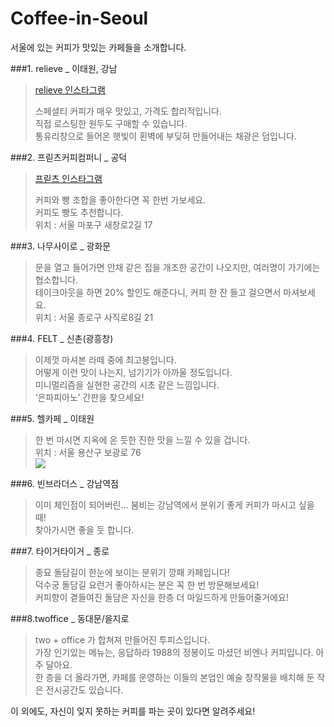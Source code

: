 # Coffee-in-Seoul
서울에 있는 커피가 맛있는 카페들을 소개합니다.


###1. relieve _ 이태원, 강남
>[relieve 인스타그램](https://www.instagram.com/relievecoffee/)
>
>스페셜티 커피가 매우 맛있고, 가격도 합리적입니다.<br />
>직접 로스팅한 원두도 구매할 수 있습니다.<br />
>통유리창으로 들어온 햇빛이 횐벽에 부딪혀 만들어내는 채광은 덤입니다.<br />

###2. 프릳츠커피컴퍼니 _ 공덕
>[프릳츠 인스타그램](https://www.instagram.com/fritzcoffeecompany/)<br />
>
>커피와 빵 조합을 좋아한다면 꼭 한번 가보세요. <br />
>커피도 빵도 추천합니다.<br />
>위치 : 서울 마포구 새창로2길 17

###3. 나무사이로 _ 광화문
>문을 열고 들어가면 안채 같은 집을 개조한 공간이 나오지만, 여러명이 가기에는 협소합니다.<br />
>테이크아웃을 하면 20% 할인도 해준다니, 커피 한 잔 들고 걸으면서 마셔보세요.<br />
>위치 : 서울 종로구 사직로8길 21<br />

###4. FELT _ 신촌(광흥창)
>이제껏 마셔본 라떼 중에 최고봉입니다. <br />
>어떻게 이런 맛이 나는지, 넘기기가 아까울 정도입니다.<br />
>미니멀리즘을 실현한 공간의 시초 같은 느낌입니다. <br />
>‘은파피아노’ 간판을 찾으세요!<br />

###5. 헬카페 _ 이태원
>한 번 마시면 지옥에 온 듯한 진한 맛을 느낄 수 있을 겁니다. <br />
>위치 : 서울 용산구 보광로 76<br />
> <img src = http://blogfiles5.naver.net/20160302_207/justlike_you_1456929520541tgJ8S_JPEG/%C0%CC%C5%C2%BF%F8%C4%AB%C6%E4_%C7%EF%C4%AB%C6%E4_%282%29.jpg>

###6. 빈브라더스 _ 강남역점
>이미 체인점이 되어버린... 붐비는 강남역에서 분위기 좋게 커피가 마시고 싶을 때!<br />
>찾아가시면 좋을 듯 합니다.<br />

###7. 타이거타이거 _ 종로
>종묘 돌담길이 한눈에 보이는 분위기 깡패 카페입니다! <br />
>덕수궁 돌담길 요런거 좋아하시는 분은 꼭 한 번 방문해보세요! <br />
>커피향이 곁들여진 돌담은 자신을 한층 더 마일드하게 만들어줄거에요! <br />

###8.twoffice _ 동대문/을지로
> two + office 가 합쳐져 만들어진 투피스입니다.<br />
> 가장 인기있는 메뉴는, 응답하라 1988의 정봉이도 마셨던 비엔나 커피입니다. 아주 달아요.<br />
> 한 층을 더 올라가면, 카페를 운영하는 이들의 본업인 예술 창작물을 배치해 둔 작은 전시공간도 있습니다.<br />



이 외에도, 자신이 잊지 못하는 커피를 파는 곳이 있다면 알려주세요!



